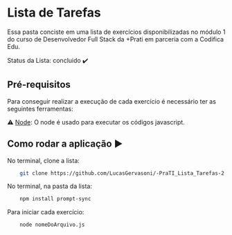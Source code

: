 # Lista de Tarefas

Essa pasta conciste em uma lista de exercícios disponibilizadas no módulo 1 do curso de Desenvolvedor Full Stack da +Prati em parceria com a Codifica Edu.

Status da Lista: concluido ✔️


## Pré-requisitos

Para conseguir realizar a execução de cada exercício é necessário ter as seguintes ferramentas:

⚠️ [Node](https://nodejs.org/en/download/): O node é usado para executar os códigos javascript.

## Como rodar a aplicação ▶️

No terminal, clone a lista:
```bash
    git clone https://github.com/LucasGervasoni/-PraTI_Lista_Tarefas-2.git
```

No terminal, na pasta da lista:
```bash
    npm install prompt-sync
```

Para iniciar cada exercício:
```bash
    node nomeDoArquivo.js
```
